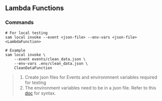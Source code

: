 ## Lambda Functions

### Commands
```shell
# For local testing
sam local invoke --event <json-file> --env-vars <json-file> <LambdaFunction>

# Example 
sam local invoke \
    --event events/clean_data.json \
    --env-vars .env/clean_data.json \
    CleanDataFunction
```

>1. Create json files for Events and environmnent variables required for testing
>2. The environment variables need to be in a json file. Refer to this [doc](https://docs.aws.amazon.com/serverless-application-model/latest/developerguide/serverless-sam-cli-using-invoke.html#serverless-sam-cli-using-invoke-environment-file)
for syntax.

